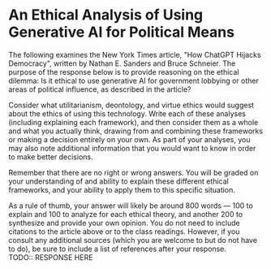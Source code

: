 # An Ethical Analysis of Using Generative AI for Political Means

The following examines the New York Times article, "How ChatGPT Hijacks Democracy", written by Nathan E. Sanders and Bruce Schneier. The purpose of the response below is to provide reasoning on the ethical dilemma: Is it ethical to use generative AI for government lobbying or other areas of political influence, as described in the article?
</br>

Consider what utilitarianism, deontology, and virtue ethics would suggest about the ethics of using this technology. Write each of these analyses (including explaining each framework), and then consider them as a whole and what you actually think, drawing from and combining these frameworks or making a decision entirely on your own. As part of your analyses, you may also note additional information that you would want to know in order to make better decisions.

Remember that there are no right or wrong answers. You will be graded on your understanding of and ability to explain these different ethical frameworks, and your ability to apply them to this specific situation.

As a rule of thumb, your answer will likely be around 800 words — 100 to explain and 100 to analyze for each ethical theory, and another 200 to synthesize and provide your own opinion. You do not need to include citations to the article above or to the class readings. However, if you consult any additional sources (which you are welcome to but do not have to do), be sure to include a list of references after your response.
</br>
TODO:: RESPONSE HERE
